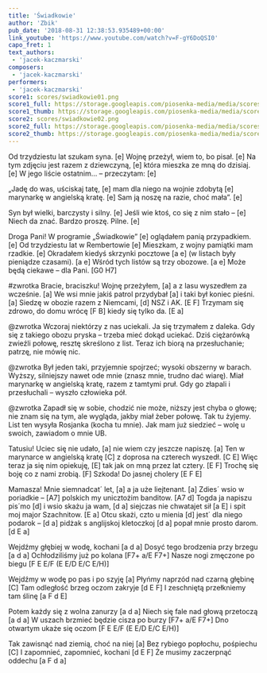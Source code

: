 ```yaml
---
title: 'Świadkowie'
author: 'Zbik'
pub_date: '2018-08-31 12:38:53.935489+00:00'
link_youtube: 'https://www.youtube.com/watch?v=F-gY6DoQSI0'
capo_fret: 1
text_authors:
 - 'jacek-kaczmarski'
composers:
 - 'jacek-kaczmarski'
performers:
 - 'jacek-kaczmarski'
score1: scores/swiadkowie01.png
score1_full: https://storage.googleapis.com/piosenka-media/media/scores/swiadkowie01.png
score1_thumb: https://storage.googleapis.com/piosenka-media/media/scores/swiadkowie01.png.180x0_q85_upscale.png
score2: scores/swiadkowie02.png
score2_full: https://storage.googleapis.com/piosenka-media/media/scores/swiadkowie02.png
score2_thumb: https://storage.googleapis.com/piosenka-media/media/scores/swiadkowie02.png.180x0_q85_upscale.png
---
```


Od trzydziestu lat szukam syna. [e]
Wojnę przeżył, wiem to, bo pisał. [e]
Na tym zdjęciu jest razem z dziewczyną, [e]
która mieszka ze mną do dzisiaj. [e]
W jego liście ostatnim… – przeczytam: [e]

„Jadę do was, uściskaj tatę, [e]
mam dla niego na wojnie zdobytą [e]
marynarkę w angielską kratę. [e]
Sam ją noszę na razie, choć mała”. [e]

Syn był wielki, barczysty i silny. [e]
Jeśli wie ktoś, co się z nim stało – [e]
Niech da znać. Bardzo proszę. Pilne. [e]

Droga Pani! W programie „Świadkowie” [e]
oglądałem panią przypadkiem. [e]
Od trzydziestu lat w Rembertowie [e]
Mieszkam, z wojny pamiątki mam rzadkie. [e]
Okradałem kiedyś skrzynki pocztowe [a e]
(w listach były pieniądze czasami). [a e]
Wśród tych listów są trzy obozowe. [a e]
Może będą ciekawe – dla Pani. [G0 H7]

#zwrotka
Bracie, braciszku! Wojnę przeżyłem, [a]
a z lasu wyszedłem za wcześnie. [a]
We wsi mnie jakiś patrol przydybał [a]
i taki był koniec pieśni. [a]
Siedzę w obozie razem z Niemcami, [d]
NSZ i AK. [E F]
Trzymam się zdrowo, do domu wrócę [F B]
kiedy się tylko da. [E a]

@zwrotka
Wczoraj niektórzy z nas uciekali.
Ja się trzymałem z daleka.
Gdy się z takiego obozu pryska –
trzeba mieć dokąd uciekać.
Dziś ciężarówką zwieźli połowę,
resztę skreślono z list.
Teraz ich biorą na przesłuchanie;
patrzę, nie mówię nic.


@zwrotka
Był jeden taki, przyjemnie spojrzeć;
wysoki obszerny w barach.
Wyższy, silniejszy nawet ode mnie
(znasz mnie, trudno dać wiarę).
Miał marynarkę w angielską kratę,
razem z tamtymi pruł.
Gdy go złapali i przesłuchali –
wyszło człowieka pół.


@zwrotka
Zapadł się w sobie, chodzić nie może,
niższy jest chyba o głowę;
nie znam się na tym, ale wygląda,
jakby miał żeber połowę.
Tak tu żyjemy. List ten wysyła
Rosjanka (kocha tu mnie).
Jak mam już siedzieć – wolę u swoich,
zawiadom o mnie UB.

Tatusiu! Uciec się nie udało, [a]
nie wiem czy jeszcze napiszę. [a]
Ten w marynarce w angielską kratę [C]
z doprosa na czterech wyszedł. [C E]
Więc teraz ja się nim opiekuję, [E]
tak jak on mną przez lat cztery. [E F]
Trochę się boję co z nami zrobią. [F] 
Szkoda! Do jasnej cholery [E F E]

Mamasza! Mnie siemnadcat´ let, [a]
a ja uże liejtenant. [a]
Zdies´ wsio w poriadkie – [A7]
polskich my unicztożim banditow. [A7 d]
Togda ja napiszu pis´mo [d]
i wsio skażu ja wam, [d a]
siejczas nie chwatajet sił [a E]
i spit moj major Szachnitow. [E a]
Otcu skażi, czto u mienia [d]
jest´ dla niego podarok – [d a]
pidżak s anglijskoj kletoczkoj [d a]
popał mnie prosto darom. [d E a]

Wejdźmy głębiej w wodę, kochani [a d a]
Dosyć tego brodzenia przy brzegu [a d a]
Ochłodziliśmy już po kolana [F7+ a/E F7+]
Nasze nogi zmęczone po biegu [F E E/F (E E/D E/C E/H)]

Wejdźmy w wodę po pas i po szyję [a]
Płyńmy naprzód nad czarną głębinę [C]
Tam odległość brzeg oczom zakryje [d E F]
I zeschniętą przełkniemy tam ślinę [a F d E]

Potem każdy się z wolna zanurzy [a d a]
Niech się fale nad głową przetoczą [a d a]
W uszach brzmieć będzie cisza po burzy [F7+ a/E F7+]
Dno otwartym ukaże się oczom [F E E/F (E E/D E/C E/H)]

Tak zawisnąć nad ziemią, choć na niej [a]
Bez rybiego popłochu, pośpiechu [C]
I zapomnieć, zapomnieć, kochani [d E F]
Że musimy zaczerpnąć oddechu [a F d a]